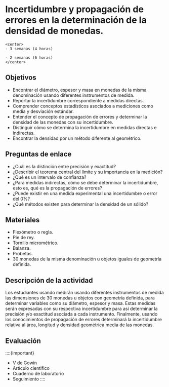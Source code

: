 # Incertidumbre y propagación de errores en la determinación de la densidad de monedas.

```{dropdown} **Duración sugerida**
<center>
- 3 semanas (4 horas)

- 2 semanas (6 horas)
</center>
```


## Objetivos
* Encontrar el diámetro, espesor y masa en monedas de la misma denominación usando diferentes instrumentos de medida.
* Reportar la incertidumbre correspondiente a medidas directas.
* Comprender conceptos estadísticos asociados a mediciones como media y desviación estándar.
* Entender el concepto de propagación de errores y determinar la densidad de las monedas con su incertidumbre.
* Distinguir cómo se determina la incertidumbre en medidas directas e indirectas.
* Encontrar la densidad por un método diferente al geométrico. 

## Preguntas de enlace
- ¿Cuál es la distinción entre precisión y exactitud?
- ¿Describir el teorema central del límite y su importancia en la medición?
- ¿Qué es un intervalo de confianza?
- ¿Para medidas indirectas, cómo se debe determinar la incertidumbre, esto es, qué es la propagación de errores?
- ¿Puede existir en una medida experimental una incertidumbre o error del 0%?
- ¿Qué métodos existen para determinar la densidad de un sólido?

## Materiales
* Flexómetro o regla.
* Pie de rey.
* Tornillo micrométrico.
* Balanza.
* Probetas.
* 30 monedas de la misma denominación u objetos iguales de geometría definida.

## Descripción de la actividad
Los estudiantes usando medirán usando diferentes instrumentos de medida las dimensiones de 30 monedas u objetos con geometría definida, para determinar variables como su diámetro, espesor y masa. Estas medidas serán expresadas con su respectiva incertidumbre para así determinar la precisión y/o exactitud asociada a cada instrumento. Finalmente, usando los conocimientos de propagación de errores determinará la incertidumbre relativa al área, longitud y densidad geométrica media de las monedas. 

## Evaluación 
::::{important}
* V de Gowin
* Artículo cientifico
* Cuaderno de laboratorio
* Seguimiento
::::
